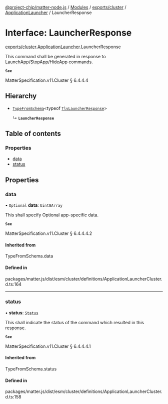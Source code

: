 [@project-chip/matter-node.js](../README.md) / [Modules](../modules.md) / [exports/cluster](../modules/exports_cluster.md) / [ApplicationLauncher](../modules/exports_cluster.ApplicationLauncher.md) / LauncherResponse

# Interface: LauncherResponse

[exports/cluster](../modules/exports_cluster.md).[ApplicationLauncher](../modules/exports_cluster.ApplicationLauncher.md).LauncherResponse

This command shall be generated in response to LaunchApp/StopApp/HideApp commands.

**`See`**

MatterSpecification.v11.Cluster § 6.4.4.4

## Hierarchy

- [`TypeFromSchema`](../modules/exports_tlv.md#typefromschema)\<typeof [`TlvLauncherResponse`](../modules/exports_cluster.ApplicationLauncher.md#tlvlauncherresponse)\>

  ↳ **`LauncherResponse`**

## Table of contents

### Properties

- [data](exports_cluster.ApplicationLauncher.LauncherResponse.md#data)
- [status](exports_cluster.ApplicationLauncher.LauncherResponse.md#status)

## Properties

### data

• `Optional` **data**: `Uint8Array`

This shall specify Optional app-specific data.

**`See`**

MatterSpecification.v11.Cluster § 6.4.4.4.2

#### Inherited from

TypeFromSchema.data

#### Defined in

packages/matter.js/dist/esm/cluster/definitions/ApplicationLauncherCluster.d.ts:164

___

### status

• **status**: [`Status`](../enums/exports_cluster.ApplicationLauncher.Status.md)

This shall indicate the status of the command which resulted in this response.

**`See`**

MatterSpecification.v11.Cluster § 6.4.4.4.1

#### Inherited from

TypeFromSchema.status

#### Defined in

packages/matter.js/dist/esm/cluster/definitions/ApplicationLauncherCluster.d.ts:158
